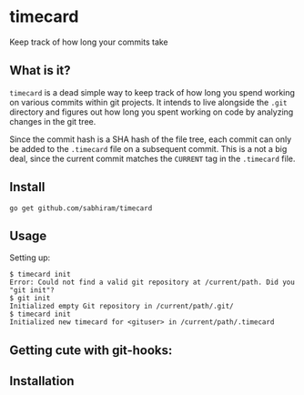 # timecard

Keep track of how long your commits take

## What is it?

`timecard` is a dead simple way to keep track of how long you spend working on various commits within git projects. It intends to live alongside the `.git` directory and figures out how long you spent working on code by analyzing changes in the git tree.

Since the commit hash is a SHA hash of the file tree, each commit can only be added to the `.timecard` file on a subsequent commit. This is a not a big deal, since the current commit matches the `CURRENT` tag in the `.timecard` file.

## Install

```
go get github.com/sabhiram/timecard
```

## Usage

Setting up:

```
$ timecard init
Error: Could not find a valid git repository at /current/path. Did you "git init"?
$ git init
Initialized empty Git repository in /current/path/.git/
$ timecard init
Initialized new timecard for <gituser> in /current/path/.timecard
``` 

## Getting cute with git-hooks:

## Installation

